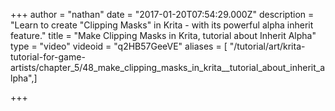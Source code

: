 +++
author = "nathan"
date = "2017-01-20T07:54:29.000Z"
description = "Learn to create \"Clipping Masks\" in Krita - with its powerful alpha inherit feature."
title = "Make Clipping Masks in Krita, tutorial about Inherit Alpha"
type = "video"
videoid = "q2HB57GeeVE"
aliases = [ "/tutorial/art/krita-tutorial-for-game-artists/chapter_5/48_make_clipping_masks_in_krita__tutorial_about_inherit_alpha",]

+++